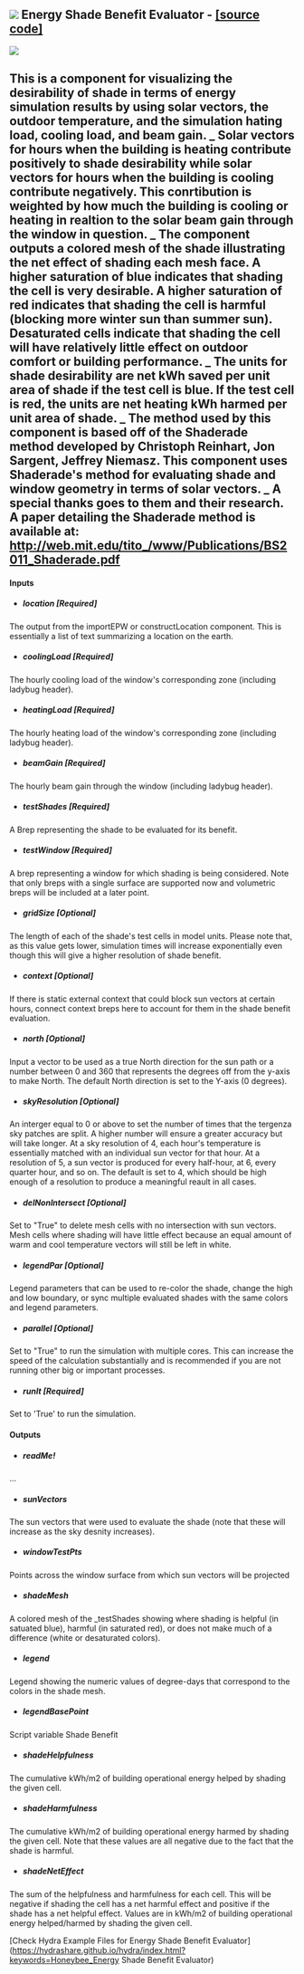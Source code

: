 ## ![](../../images/icons/Energy_Shade_Benefit_Evaluator.png) Energy Shade Benefit Evaluator - [[source code]](https://github.com/mostaphaRoudsari/honeybee/tree/master/src/Honeybee_Energy%20Shade%20Benefit%20Evaluator.py)

![](../../images/components/Energy_Shade_Benefit_Evaluator.png)

This is a component for visualizing the desirability of shade in terms of energy simulation results by using solar vectors, the outdoor temperature, and the simulation hating load, cooling load, and beam gain. _ Solar vectors for hours when the building is heating contribute positively to shade desirability while solar vectors for hours when the building is cooling contribute negatively.  This conrtibution is weighted by how much the building is cooling or heating in realtion to the solar beam gain through the window in question. _ The component outputs a colored mesh of the shade illustrating the net effect of shading each mesh face.  A higher saturation of blue indicates that shading the cell is very desirable.  A higher saturation of red indicates that shading the cell is harmful (blocking more winter sun than summer sun). Desaturated cells indicate that shading the cell will have relatively little effect on outdoor comfort or building performance. _ The units for shade desirability are net kWh saved per unit area of shade if the test cell is blue.  If the test cell is red, the units are net heating kWh harmed per unit area of shade. _ The method used by this component is based off of the Shaderade method developed by Christoph Reinhart, Jon Sargent, Jeffrey Niemasz.  This component uses Shaderade's method for evaluating shade and window geometry in terms of solar vectors. _ A special thanks goes to them and their research.  A paper detailing the Shaderade method is available at: http://web.mit.edu/tito_/www/Publications/BS2011_Shaderade.pdf - 

#### Inputs
* ##### location [Required]
The output from the importEPW or constructLocation component.  This is essentially a list of text summarizing a location on the earth.
* ##### coolingLoad [Required]
The hourly cooling load of the window's corresponding zone (including ladybug header).
* ##### heatingLoad [Required]
The hourly heating load of the window's corresponding zone (including ladybug header).
* ##### beamGain [Required]
The hourly beam gain through the window (including ladybug header).
* ##### testShades [Required]
A Brep representing the shade to be evaluated for its benefit.
* ##### testWindow [Required]
A brep representing a window for which shading is being considered. Note that only breps with a single surface are supported now and volumetric breps will be included at a later point.
* ##### gridSize [Optional]
The length of each of the shade's test cells in model units.  Please note that, as this value gets lower, simulation times will increase exponentially even though this will give a higher resolution of shade benefit.
* ##### context [Optional]
If there is static external context that could block sun vectors at certain hours, connect context breps here to account for them in the shade benefit evaluation. 
* ##### north [Optional]
Input a vector to be used as a true North direction for the sun path or a number between 0 and 360 that represents the degrees off from the y-axis to make North.  The default North direction is set to the Y-axis (0 degrees).
* ##### skyResolution [Optional]
An interger equal to 0 or above to set the number of times that the tergenza sky patches are split.  A higher number will ensure a greater accuracy but will take longer.  At a sky resolution of 4, each hour's temperature is essentially matched with an individual sun vector for that hour.  At a resolution of 5, a sun vector is produced for every half-hour, at 6, every quarter hour, and so on. The default is set to 4, which should be high enough of a resolution to produce a meaningful reault in all cases.
* ##### delNonIntersect [Optional]
Set to "True" to delete mesh cells with no intersection with sun vectors.  Mesh cells where shading will have little effect because an equal amount of warm and cool temperature vectors will still be left in white.
* ##### legendPar [Optional]
Legend parameters that can be used to re-color the shade, change the high and low boundary, or sync multiple evaluated shades with the same colors and legend parameters.
* ##### parallel [Optional]
Set to "True" to run the simulation with multiple cores.  This can increase the speed of the calculation substantially and is recommended if you are not running other big or important processes.
* ##### runIt [Required]
Set to 'True' to run the simulation.

#### Outputs
* ##### readMe!
...
* ##### sunVectors
The sun vectors that were used to evaluate the shade (note that these will increase as the sky desnity increases).
* ##### windowTestPts
Points across the window surface from which sun vectors will be projected
* ##### shadeMesh
A colored mesh of the _testShades showing where shading is helpful (in satuated blue), harmful (in saturated red), or does not make much of a difference (white or desaturated colors).
* ##### legend
Legend showing the numeric values of degree-days that correspond to the colors in the shade mesh.
* ##### legendBasePoint
Script variable Shade Benefit
* ##### shadeHelpfulness
The cumulative kWh/m2 of building operational energy helped by shading the given cell.
* ##### shadeHarmfulness
The cumulative kWh/m2 of building operational energy harmed by shading the given cell.  Note that these values are all negative due to the fact that the shade is harmful. 
* ##### shadeNetEffect
The sum of the helpfulness and harmfulness for each cell.  This will be negative if shading the cell has a net harmful effect and positive if the shade has a net helpful effect.  Values are in kWh/m2 of building operational energy helped/harmed by shading the given cell.


[Check Hydra Example Files for Energy Shade Benefit Evaluator](https://hydrashare.github.io/hydra/index.html?keywords=Honeybee_Energy Shade Benefit Evaluator)